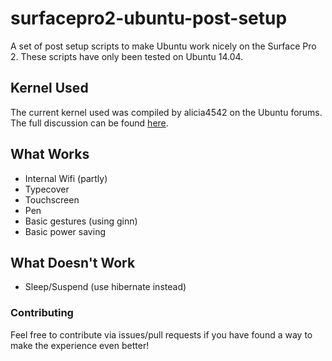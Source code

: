 surfacepro2-ubuntu-post-setup
=============================
A set of post setup scripts to make Ubuntu work nicely on the Surface Pro 2.
These scripts have only been tested on Ubuntu 14.04.


## Kernel Used
The current kernel used was compiled by alicia4542 on the Ubuntu forums. The full discussion can be found [here](http://ubuntuforums.org/showthread.php?t=2183946&page=13).


## What Works
- Internal Wifi (partly)
- Typecover
- Touchscreen
- Pen
- Basic gestures (using ginn)
- Basic power saving


## What Doesn't Work
- Sleep/Suspend (use hibernate instead)


### Contributing
Feel free to contribute via issues/pull requests if you have found a way to make the experience even better!
